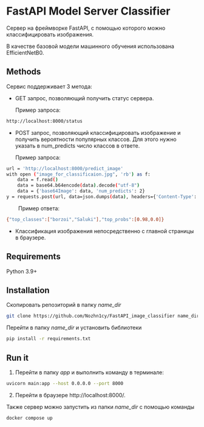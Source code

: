 # FastAPI Model Server Classifier
Сервер на фреймворке FastAPI, с помощью которого можно классифицировать изображения. 

В качестве базовой модели машинного обучения использована EfficientNetB0.
## Methods
Сервис поддерживает 3 метода:
* GET запрос, позволяющий получить статус сервера.
  
  Пример запроса:
 ```bash
 http://localhost:8000/status
 ``` 
* POST запрос, позволяющий классифицировать изображение и получить вероятности популярных классов. Для этого нужно указать в num_predicts число классов в ответе.
  
  Пример запроса:

``` bash
url = 'http://localhost:8000/predict_image'
with open ("image_for_classificaion.jpg", 'rb') as f:
    data = f.read()
    data = base64.b64encode(data).decode("utf-8")
    data = {'base64Image': data, 'num_predicts': 2}
y = requests.post(url, data=json.dumps(data), headers={'Content-Type': 'application/json'})
``` 

&nbsp;&nbsp;&nbsp;&nbsp;&nbsp;&nbsp;&nbsp;&nbsp;Пример ответа:
``` bash
{"top_classes":["borzoi","Saluki"],"top_probs":[0.98,0.0]}
``` 
* Классификация изображения непосредственно с главной страницы в браузере.

## Requirements
Python 3.9+

## Installation
Скопировать репозиторий в папку *name_dir*
```bash
git clone https://github.com/Nozhn1cy/FastAPI_image_classifier name_dir
```
Перейти в папку *name_dir* и установить библиотеки
```bash
pip install -r requirements.txt
```

## Run it
1. Перейти в папку *app* и выполнить команду в терминале:
```bash
uvicorn main:app --host 0.0.0.0 --port 8000
```
2. Перейти в браузере http://localhost:8000/.

Также сервер можно запустить из папки *name_dir* с помощью команды
```bash
docker compose up
```